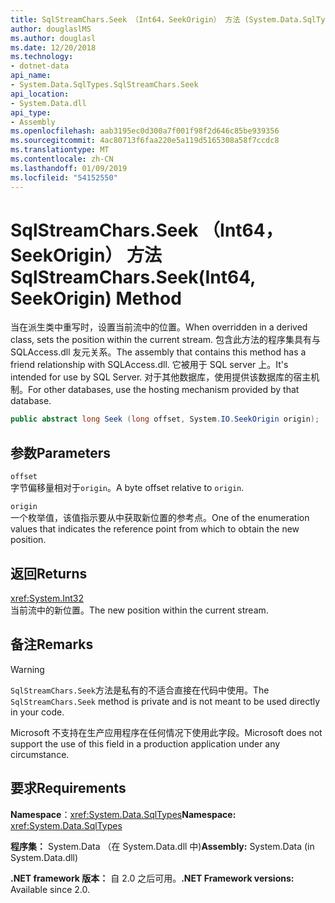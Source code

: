 ```yaml
---
title: SqlStreamChars.Seek （Int64，SeekOrigin） 方法 (System.Data.SqlTypes)
author: douglaslMS
ms.author: douglasl
ms.date: 12/20/2018
ms.technology:
- dotnet-data
api_name:
- System.Data.SqlTypes.SqlStreamChars.Seek
api_location:
- System.Data.dll
api_type:
- Assembly
ms.openlocfilehash: aab3195ec0d300a7f001f98f2d646c85be939356
ms.sourcegitcommit: 4ac80713f6faa220e5a119d5165308a58f7ccdc8
ms.translationtype: MT
ms.contentlocale: zh-CN
ms.lasthandoff: 01/09/2019
ms.locfileid: "54152550"
---
```

# <a name="sqlstreamcharsseekint64-seekorigin-method"></a><span data-ttu-id="623e0-102">SqlStreamChars.Seek （Int64，SeekOrigin） 方法</span><span class="sxs-lookup"><span data-stu-id="623e0-102">SqlStreamChars.Seek(Int64, SeekOrigin) Method</span></span>

<span data-ttu-id="623e0-103">当在派生类中重写时，设置当前流中的位置。</span><span class="sxs-lookup"><span data-stu-id="623e0-103">When overridden in a derived class, sets the position within the current stream.</span></span> <span data-ttu-id="623e0-104">包含此方法的程序集具有与 SQLAccess.dll 友元关系。</span><span class="sxs-lookup"><span data-stu-id="623e0-104">The assembly that contains this method has a friend relationship with SQLAccess.dll.</span></span> <span data-ttu-id="623e0-105">它被用于 SQL server 上。</span><span class="sxs-lookup"><span data-stu-id="623e0-105">It's intended for use by SQL Server.</span></span> <span data-ttu-id="623e0-106">对于其他数据库，使用提供该数据库的宿主机制。</span><span class="sxs-lookup"><span data-stu-id="623e0-106">For other databases, use the hosting mechanism provided by that database.</span></span>

```csharp
public abstract long Seek (long offset, System.IO.SeekOrigin origin);
```

## <a name="parameters"></a><span data-ttu-id="623e0-107">参数</span><span class="sxs-lookup"><span data-stu-id="623e0-107">Parameters</span></span>

`offset`\
<span data-ttu-id="623e0-108">字节偏移量相对于`origin`。</span><span class="sxs-lookup"><span data-stu-id="623e0-108">A byte offset relative to `origin`.</span></span>

`origin`\
<span data-ttu-id="623e0-109">一个枚举值，该值指示要从中获取新位置的参考点。</span><span class="sxs-lookup"><span data-stu-id="623e0-109">One of the enumeration values that indicates the reference point from which to obtain the new position.</span></span>

## <a name="returns"></a><span data-ttu-id="623e0-110">返回</span><span class="sxs-lookup"><span data-stu-id="623e0-110">Returns</span></span>

<xref:System.Int32>\
<span data-ttu-id="623e0-111">当前流中的新位置。</span><span class="sxs-lookup"><span data-stu-id="623e0-111">The new position within the current stream.</span></span>

## <a name="remarks"></a><span data-ttu-id="623e0-112">备注</span><span class="sxs-lookup"><span data-stu-id="623e0-112">Remarks</span></span>

> [!WARNING]
> <span data-ttu-id="623e0-113">`SqlStreamChars.Seek`方法是私有的不适合直接在代码中使用。</span><span class="sxs-lookup"><span data-stu-id="623e0-113">The `SqlStreamChars.Seek` method is private and is not meant to be used directly in your code.</span></span>
>
> <span data-ttu-id="623e0-114">Microsoft 不支持在生产应用程序在任何情况下使用此字段。</span><span class="sxs-lookup"><span data-stu-id="623e0-114">Microsoft does not support the use of this field in a production application under any circumstance.</span></span>

## <a name="requirements"></a><span data-ttu-id="623e0-115">要求</span><span class="sxs-lookup"><span data-stu-id="623e0-115">Requirements</span></span>

<span data-ttu-id="623e0-116">**Namespace**：<xref:System.Data.SqlTypes></span><span class="sxs-lookup"><span data-stu-id="623e0-116">**Namespace:** <xref:System.Data.SqlTypes></span></span>

<span data-ttu-id="623e0-117">**程序集：** System.Data （在 System.Data.dll 中)</span><span class="sxs-lookup"><span data-stu-id="623e0-117">**Assembly:** System.Data (in System.Data.dll)</span></span>

<span data-ttu-id="623e0-118">**.NET framework 版本：** 自 2.0 之后可用。</span><span class="sxs-lookup"><span data-stu-id="623e0-118">**.NET Framework versions:** Available since 2.0.</span></span>